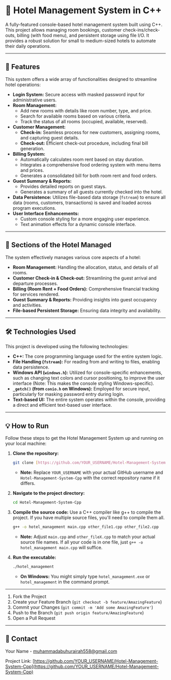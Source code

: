 # 🏨 Hotel Management System in C++

A fully-featured console-based hotel management system built using C++. This project allows managing room bookings, customer check-ins/check-outs, billing (with food menu), and persistent storage using file I/O. It provides a robust solution for small to medium-sized hotels to automate their daily operations.

---

## 🚀 Features

This system offers a wide array of functionalities designed to streamline hotel operations:

* **Login System:** Secure access with masked password input for administrative users.
* **Room Management:**
    * Add new rooms with details like room number, type, and price.
    * Search for available rooms based on various criteria.
    * Track the status of all rooms (occupied, available, reserved).
* **Customer Management:**
    * **Check-in:** Seamless process for new customers, assigning rooms, and capturing guest details.
    * **Check-out:** Efficient check-out procedure, including final bill generation.
* **Billing System:**
    * Automatically calculates room rent based on stay duration.
    * Integrates a comprehensive food ordering system with menu items and prices.
    * Generates a consolidated bill for both room rent and food orders.
* **Guest Summary & Reports:**
    * Provides detailed reports on guest stays.
    * Generates a summary of all guests currently checked into the hotel.
* **Data Persistence:** Utilizes file-based data storage (`fstream`) to ensure all data (rooms, customers, transactions) is saved and loaded across program executions.
* **User Interface Enhancements:**
    * Custom console styling for a more engaging user experience.
    * Text animation effects for a dynamic console interface.

---

## 📂 Sections of the Hotel Managed

The system effectively manages various core aspects of a hotel:

* **Room Management:** Handling the allocation, status, and details of all rooms.
* **Customer Check-in & Check-out:** Streamlining the guest arrival and departure processes.
* **Billing (Room Rent + Food Orders):** Comprehensive financial tracking for services rendered.
* **Guest Summary & Reports:** Providing insights into guest occupancy and activities.
* **File-based Persistent Storage:** Ensuring data integrity and availability.

---

## 🛠️ Technologies Used

This project is developed using the following technologies:

* **C++:** The core programming language used for the entire system logic.
* **File Handling (`fstream`):** For reading from and writing to files, enabling data persistence.
* **Windows API (`windows.h`):** Utilized for console-specific enhancements, such as changing text colors and cursor positioning, to improve the user interface (Note: This makes the console styling Windows-specific).
* **`_getch()` (from `conio.h` on Windows):** Employed for secure input, particularly for masking password entry during login.
* **Text-based UI:** The entire system operates within the console, providing a direct and efficient text-based user interface.

---

## 💡 How to Run

Follow these steps to get the Hotel Management System up and running on your local machine:

1.  **Clone the repository:**
    ```bash
    git clone [https://github.com/YOUR_USERNAME/Hotel-Management-System-Cpp.git](https://github.com/YOUR_USERNAME/Hotel-Management-System-Cpp.git)
    ```
    * **Note:** Replace `YOUR_USERNAME` with your actual GitHub username and `Hotel-Management-System-Cpp` with the correct repository name if it differs.

2.  **Navigate to the project directory:**
    ```bash
    cd Hotel-Management-System-Cpp
    ```

3.  **Compile the source code:**
    Use a C++ compiler like g++ to compile the project. If you have multiple source files, you'll need to compile them all.
    ```bash
    g++ -o hotel_management main.cpp other_file1.cpp other_file2.cpp 
    ```
    * **Note:** Adjust `main.cpp` and `other_fileX.cpp` to match your actual source file names. If all your code is in one file, just `g++ -o hotel_management main.cpp` will suffice.

4.  **Run the executable:**
    ```bash
    ./hotel_management
    ```
    * **On Windows:** You might simply type `hotel_management.exe` or `hotel_management` in the command prompt.

---


1.  Fork the Project
2.  Create your Feature Branch (`git checkout -b feature/AmazingFeature`)
3.  Commit your Changes (`git commit -m 'Add some AmazingFeature'`)
4.  Push to the Branch (`git push origin feature/AmazingFeature`)
5.  Open a Pull Request

---



## 📧 Contact 

Your Name - muhammadabuhurairah558@gmail.com

Project Link: [https://github.com/YOUR_USERNAME/Hotel-Management-System-Cpp](https://github.com/YOUR_USERNAME/Hotel-Management-System-Cpp)
